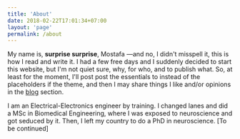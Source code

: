 ```yaml
---
title: 'About'
date: 2018-02-22T17:01:34+07:00
layout: 'page'
permalink: /about
---
```


My name is, __surprise surprise__, Mostafa —and no, I didn't misspell it, this is how I read and write it.
I had a few free days and I suddenly decided to start this website, but I'm not quiet sure, why, for who, and to publish what.
So, at least for the moment, I'll post post the essentials to instead of the placeholders if the theme, and then I may share things I like and/or opinions in the [blog](http://thisismostafa.site/blog) section.

I am an Electrical-Electronics engineer by training.
I changed lanes and did a MSc in Biomedical Engineering, where I was exposed to neuroscience and got seduced by it.
Then, I left my country to do a PhD in neuroscience.
[To be continued]